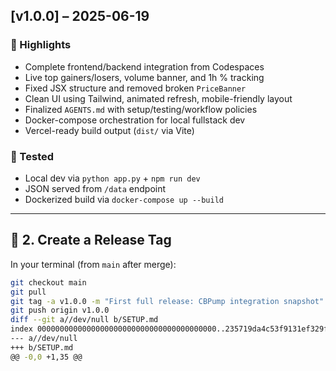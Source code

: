 ## [v1.0.0] – 2025-06-19

### 🎯 Highlights
- Complete frontend/backend integration from Codespaces
- Live top gainers/losers, volume banner, and 1h % tracking
- Fixed JSX structure and removed broken `PriceBanner`
- Clean UI using Tailwind, animated refresh, mobile-friendly layout
- Finalized `AGENTS.md` with setup/testing/workflow policies
- Docker-compose orchestration for local fullstack dev
- Vercel-ready build output (`dist/` via Vite)

### 🧪 Tested
- Local dev via `python app.py` + `npm run dev`
- JSON served from `/data` endpoint
- Dockerized build via `docker-compose up --build`

---

## 🔖 2. Create a Release Tag

In your terminal (from `main` after merge):

```bash
git checkout main
git pull
git tag -a v1.0.0 -m "First full release: CBPump integration snapshot"
git push origin v1.0.0
diff --git a//dev/null b/SETUP.md
index 0000000000000000000000000000000000000000..235719da4c53f9131ef329f86347e12e22904d13 100644
--- a//dev/null
+++ b/SETUP.md
@@ -0,0 +1,35 @@

